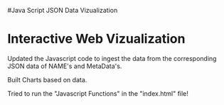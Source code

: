 #Java Script JSON Data Vizualization
# Interactive Web Vizualization


Updated the Javascript code to ingest the data from the corresponding JSON data of NAME's and MetaData's.

Built Charts based on data.

Tried to run the "Javascript Functions" in the "index.html" file!

